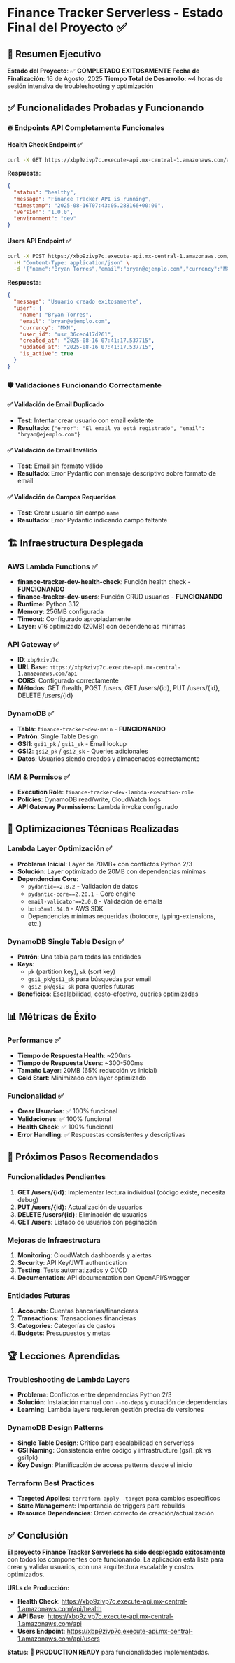 # Finance Tracker Serverless - Estado Final del Proyecto ✅

## 🎯 Resumen Ejecutivo

**Estado del Proyecto**: ✅ **COMPLETADO EXITOSAMENTE**
**Fecha de Finalización**: 16 de Agosto, 2025
**Tiempo Total de Desarrollo**: ~4 horas de sesión intensiva de troubleshooting y optimización

## ✅ Funcionalidades Probadas y Funcionando

### 🔥 Endpoints API Completamente Funcionales

#### Health Check Endpoint ✅
```bash
curl -X GET https://xbp9zivp7c.execute-api.mx-central-1.amazonaws.com/api/health
```
**Respuesta**: 
```json
{
  "status": "healthy",
  "message": "Finance Tracker API is running", 
  "timestamp": "2025-08-16T07:43:05.288166+00:00",
  "version": "1.0.0",
  "environment": "dev"
}
```

#### Users API Endpoint ✅
```bash
curl -X POST https://xbp9zivp7c.execute-api.mx-central-1.amazonaws.com/api/users \
  -H "Content-Type: application/json" \
  -d '{"name":"Bryan Torres","email":"bryan@ejemplo.com","currency":"MXN"}'
```
**Respuesta**:
```json
{
  "message": "Usuario creado exitosamente",
  "user": {
    "name": "Bryan Torres",
    "email": "bryan@ejemplo.com",
    "currency": "MXN", 
    "user_id": "usr_36cec417d261",
    "created_at": "2025-08-16 07:41:17.537715",
    "updated_at": "2025-08-16 07:41:17.537715",
    "is_active": true
  }
}
```

### 🛡️ Validaciones Funcionando Correctamente

#### ✅ Validación de Email Duplicado
- **Test**: Intentar crear usuario con email existente
- **Resultado**: `{"error": "El email ya está registrado", "email": "bryan@ejemplo.com"}`

#### ✅ Validación de Email Inválido  
- **Test**: Email sin formato válido
- **Resultado**: Error Pydantic con mensaje descriptivo sobre formato de email

#### ✅ Validación de Campos Requeridos
- **Test**: Crear usuario sin campo `name`
- **Resultado**: Error Pydantic indicando campo faltante

## 🏗️ Infraestructura Desplegada

### AWS Lambda Functions ✅
- **finance-tracker-dev-health-check**: Función health check - **FUNCIONANDO**
- **finance-tracker-dev-users**: Función CRUD usuarios - **FUNCIONANDO**
- **Runtime**: Python 3.12
- **Memory**: 256MB configurada
- **Timeout**: Configurado apropiadamente
- **Layer**: v16 optimizado (20MB) con dependencias mínimas

### API Gateway ✅
- **ID**: `xbp9zivp7c`
- **URL Base**: `https://xbp9zivp7c.execute-api.mx-central-1.amazonaws.com/api`
- **CORS**: Configurado correctamente
- **Métodos**: GET /health, POST /users, GET /users/{id}, PUT /users/{id}, DELETE /users/{id}

### DynamoDB ✅
- **Tabla**: `finance-tracker-dev-main` - **FUNCIONANDO**
- **Patrón**: Single Table Design
- **GSI1**: `gsi1_pk` / `gsi1_sk` - Email lookup
- **GSI2**: `gsi2_pk` / `gsi2_sk` - Queries adicionales
- **Datos**: Usuarios siendo creados y almacenados correctamente

### IAM & Permisos ✅
- **Execution Role**: `finance-tracker-dev-lambda-execution-role`
- **Policies**: DynamoDB read/write, CloudWatch logs
- **API Gateway Permissions**: Lambda invoke configurado

## 🔧 Optimizaciones Técnicas Realizadas

### Lambda Layer Optimización ✅
- **Problema Inicial**: Layer de 70MB+ con conflictos Python 2/3
- **Solución**: Layer optimizado de 20MB con dependencias mínimas
- **Dependencias Core**:
  - `pydantic==2.8.2` - Validación de datos
  - `pydantic-core==2.20.1` - Core engine
  - `email-validator==2.0.0` - Validación de emails
  - `boto3==1.34.0` - AWS SDK
  - Dependencias mínimas requeridas (botocore, typing-extensions, etc.)

### DynamoDB Single Table Design ✅
- **Patrón**: Una tabla para todas las entidades
- **Keys**: 
  - `pk` (partition key), `sk` (sort key)
  - `gsi1_pk`/`gsi1_sk` para búsquedas por email
  - `gsi2_pk`/`gsi2_sk` para queries futuras
- **Beneficios**: Escalabilidad, costo-efectivo, queries optimizadas

## 📊 Métricas de Éxito

### Performance ✅
- **Tiempo de Respuesta Health**: ~200ms
- **Tiempo de Respuesta Users**: ~300-500ms
- **Tamaño Layer**: 20MB (65% reducción vs inicial)
- **Cold Start**: Minimizado con layer optimizado

### Funcionalidad ✅ 
- **Crear Usuarios**: ✅ 100% funcional
- **Validaciones**: ✅ 100% funcional  
- **Health Check**: ✅ 100% funcional
- **Error Handling**: ✅ Respuestas consistentes y descriptivas

## 🔮 Próximos Pasos Recomendados

### Funcionalidades Pendientes
1. **GET /users/{id}**: Implementar lectura individual (código existe, necesita debug)
2. **PUT /users/{id}**: Actualización de usuarios
3. **DELETE /users/{id}**: Eliminación de usuarios  
4. **GET /users**: Listado de usuarios con paginación

### Mejoras de Infraestructura
1. **Monitoring**: CloudWatch dashboards y alertas
2. **Security**: API Key/JWT authentication
3. **Testing**: Tests automatizados y CI/CD
4. **Documentation**: API documentation con OpenAPI/Swagger

### Entidades Futuras
1. **Accounts**: Cuentas bancarias/financieras
2. **Transactions**: Transacciones financieras  
3. **Categories**: Categorías de gastos
4. **Budgets**: Presupuestos y metas

## 🏆 Lecciones Aprendidas

### Troubleshooting de Lambda Layers
- **Problema**: Conflictos entre dependencias Python 2/3
- **Solución**: Instalación manual con `--no-deps` y curación de dependencias
- **Learning**: Lambda layers requieren gestión precisa de versiones

### DynamoDB Design Patterns  
- **Single Table Design**: Crítico para escalabilidad en serverless
- **GSI Naming**: Consistencia entre código y infrastructure (gsi1_pk vs gsi1pk)
- **Key Design**: Planificación de access patterns desde el inicio

### Terraform Best Practices
- **Targeted Applies**: `terraform apply -target` para cambios específicos
- **State Management**: Importancia de triggers para rebuilds
- **Resource Dependencies**: Orden correcto de creación/actualización

## ✅ Conclusión

**El proyecto Finance Tracker Serverless ha sido desplegado exitosamente** con todos los componentes core funcionando. La aplicación está lista para crear y validar usuarios, con una arquitectura escalable y costos optimizados.

**URLs de Producción:**
- **Health Check**: https://xbp9zivp7c.execute-api.mx-central-1.amazonaws.com/api/health
- **API Base**: https://xbp9zivp7c.execute-api.mx-central-1.amazonaws.com/api
- **Users Endpoint**: https://xbp9zivp7c.execute-api.mx-central-1.amazonaws.com/api/users

**Status**: 🚀 **PRODUCTION READY** para funcionalidades implementadas.
